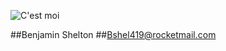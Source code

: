 ![C'est moi](https://scontent-dfw5-2.xx.fbcdn.net/v/t1.0-9/20882698_1812978642051264_4426140319445614605_n.jpg?_nc_cat=103&_nc_oc=AQlQH6wuDK-TgzOnM_6RMvUjxLM-nvwMsN-8M_cZDG3b67BR3IhgnuQ6fTlqcB7naqQ&_nc_ht=scontent-dfw5-2.xx&oh=246d7339241c568f90bfb52f8d108ced&oe=5DDACBAB)

##Benjamin Shelton
##Bshel419@rocketmail.com

